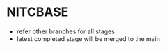 # NITCBASE


- refer other branches for all stages
- latest completed stage will be merged to the main 